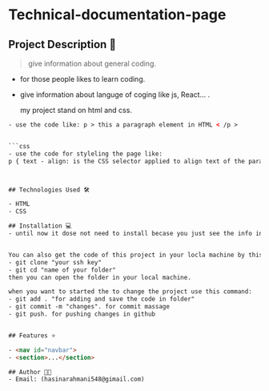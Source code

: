 # Technical-documentation-page

## Project Description 📝

> give information about general coding.
- for those people likes to learn coding.
- give information about languge of coging like js, React... .

  my project stand on html and css.

```html
- use the code like: p > this a paragraph element in HTML < /p >


```css
- use the code for styleling the page like: 
p { text - align: is the CSS selector applied to align text of the paragraph element }



## Technologies Used 🛠️

- HTML
- CSS

## Installation 💻
- until now it dose not need to install becase you just see the info in google.


You can also get the code of this project in your locla machine by this command:
- git clone "your ssh key"
- git cd "name of your folder"
then you can open the folder in your local machine.

when you want to started the to change the project use this command:
- git add . "for adding and save the code in folder"
- git commit -m "changes". for commit massage
- git push. for pushing changes in github


## Features ⭐

- <nav id="navbar">
- <section>...</section>

## Author 👩‍💻
- Email: (hasinarahmani548@gimail.com)

